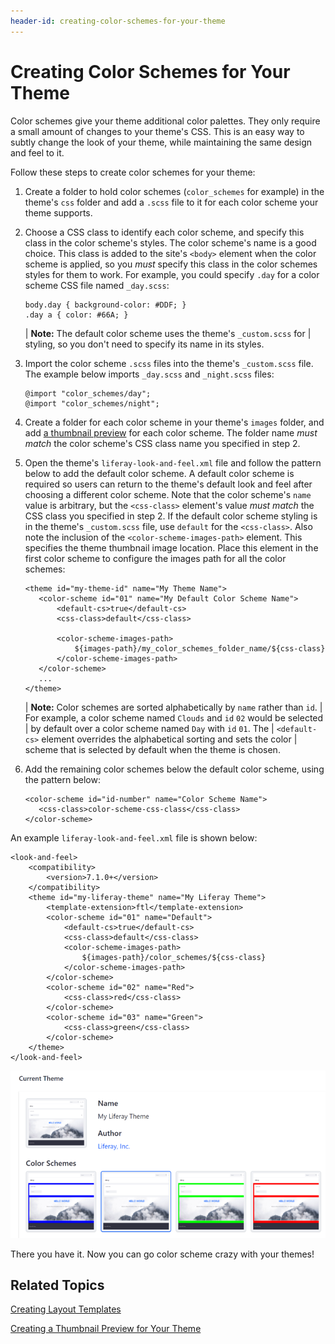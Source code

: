 ```yaml
---
header-id: creating-color-schemes-for-your-theme
---
```


# Creating Color Schemes for Your Theme

Color schemes give your theme additional color palettes. They only require
a small amount of changes to your theme's CSS. This is an easy way to subtly
change the look of your theme, while maintaining the same design and feel to it.

Follow these steps to create color schemes for your theme:

1.  Create a folder to hold color schemes (`color_schemes` for example) in the 
    theme's `css` folder and add a `.scss` file to it for each color scheme your 
    theme supports. 
 
2.  Choose a CSS class to identify each color scheme, and specify this class in 
    the color scheme's styles. The color scheme's name is a good choice. This 
    class is added to the site's `<body>` element when the color scheme is 
    applied, so you *must* specify this class in the color schemes styles for 
    them to work. For example, you could specify `.day` for a color scheme CSS 
    file named `_day.scss`: 

        body.day { background-color: #DDF; }
        .day a { color: #66A; }

    | **Note:** The default color scheme uses the theme's `_custom.scss` for
    | styling, so you don't need to specify its name in its styles.

3.  Import the color scheme `.scss` files into the theme's `_custom.scss` file. 
    The example below imports `_day.scss` and `_night.scss` files:

        @import "color_schemes/day";
        @import "color_schemes/night";

4.  Create a folder for each color scheme in your theme's `images` folder, and 
    add 
    [a thumbnail preview](/docs/7-1/tutorials/-/knowledge_base/t/creating-a-thumbnail-preview-for-your-theme) 
    for each color scheme. The folder name *must match* the color scheme's CSS 
    class name you specified in step 2.

5.  Open the theme's `liferay-look-and-feel.xml` file and follow the pattern 
    below to add the default color scheme. A default color scheme is required so 
    users can return to the theme's default look and feel after choosing a 
    different color scheme. Note that the color scheme's `name` value is 
    arbitrary, but the `<css-class>` element's value *must match* the CSS 
    class you specified in step 2. If the default color scheme styling is in the 
    theme's `_custom.scss` file, use `default` for the `<css-class>`. Also note 
    the inclusion of the `<color-scheme-images-path>` element. This specifies 
    the theme thumbnail image location. Place this element in the first color 
    scheme to configure the images path for all the color schemes:

        <theme id="my-theme-id" name="My Theme Name">
           <color-scheme id="01" name="My Default Color Scheme Name">
               <default-cs>true</default-cs>
               <css-class>default</css-class>
               
               <color-scheme-images-path>
                   ${images-path}/my_color_schemes_folder_name/${css-class}
               </color-scheme-images-path>
           </color-scheme>
           ...
        </theme>
 
    | **Note:** Color schemes are sorted alphabetically by `name` rather than `id`.
    | For example, a color scheme named `Clouds` and `id` `02` would be selected
    | by default over a color scheme named `Day` with `id` `01`. The
    | `<default-cs>` element overrides the alphabetical sorting and sets the color
    | scheme that is selected by default when the theme is chosen.
 
6.  Add the remaining color schemes below the default color scheme, using the 
    pattern below:
 
        <color-scheme id="id-number" name="Color Scheme Name">
           <css-class>color-scheme-css-class</css-class>
        </color-scheme>

An example `liferay-look-and-feel.xml` file is shown below:

    <look-and-feel>
    	<compatibility>
    		<version>7.1.0+</version>
    	</compatibility>
    	<theme id="my-liferay-theme" name="My Liferay Theme">
    		<template-extension>ftl</template-extension>
    		<color-scheme id="01" name="Default">
    			<default-cs>true</default-cs>
    			<css-class>default</css-class>
    			<color-scheme-images-path>
    				${images-path}/color_schemes/${css-class}
    			</color-scheme-images-path>
    		</color-scheme>
    		<color-scheme id="02" name="Red">
    			<css-class>red</css-class>
    		</color-scheme>
    		<color-scheme id="03" name="Green">
    			<css-class>green</css-class>
    		</color-scheme>
    	</theme>
    </look-and-feel>

![Figure 1: Color schemes give administrators some choices for your theme's look.](../../../../images/theme-dev-color-schemes.png)

There you have it. Now you can go color scheme crazy with your themes!

## Related Topics

[Creating Layout Templates](/docs/7-1/tutorials/-/knowledge_base/t/creating-layout-templates-with-the-themes-generator)

[Creating a Thumbnail Preview for Your Theme](/docs/7-1/tutorials/-/knowledge_base/t/creating-a-thumbnail-preview-for-your-theme)
